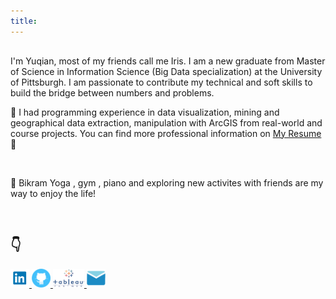 ```yaml
---
title: 
---
```

<html>
	<head>
	<link rel="stylesheet" type="text/css" href="aboutme.css">
	</head>
	<body>
		<div class= "intro">
  			<p style = "font-size: 30px "> </p> 
  			<p >
  			I'm Yuqian, most of my friends call me Iris. I am a new graduate from Master of Science in Information Science (Big Data specialization) at the University of Pittsburgh. I am passionate to contribute my technical and soft skills to build the bridge between numbers and problems.
  			<br>
  			<p> 
  			📑 I had programming experience in data visualization, mining and geographical data extraction, manipulation with ArcGIS from real-world and course projects.  You can find more professional information on <a href="https://drive.google.com/open?id=0B0pmVs3ouADnZkJvNWZ0aGhTNW8"> My Resume </a> 🔖
  			</p>
  			<br>
  			<p> 
  			💠  Bikram Yoga , gym , piano and exploring new activites with friends are my way to enjoy the life!
  			</p>
  			<br>
  			<h2>
  			👇
  			</h2>
  			<a href="https://linkedin.com/in/yuqianzhanfu"><img border="0" alt="Linkedin" src="/images/Linkedin.png" width="30" height="30"> 
  			<a href="https://github.com/yuqianz93320"><img border="0" alt="github" src="/images/github.png" width="30" height="30">
  			<a href="https://public.tableau.com/views/interactiveresume3/Dashboard1?:embed=y&:display_count=yes"><img border="0" alt="github" src="/images/tableau.png" width="50" height="30">
  			<a href="mailto:yuz98@pitt.edu"><img border="0" alt="github" src="/images/email.png" width="30" height="30">
  			






